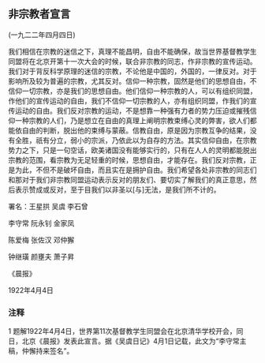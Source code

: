 ## 非宗教者宣言

(一九二二年四月四日)

我们相信在宗教的迷信之下，真理不能昌明，自由不能确保，故当世界基督教学生同盟将在北京开第十一次大会的时候，联合非宗教的同志，作非宗教的宣传运动。我们对于背反科学原理的迷信的宗教，不论他是中国的，外国的，一律反对。对于影响所及较为普遍的宗教，尤其反对。信仰一种宗教，固然是他们的思想自由，不信仰一切宗教，亦是我们的思想自由。他们信仰一种宗教的人，可以有组织同盟，作他们的宣传运动的自由，我们不信仰一切宗教的人，亦有组织同盟，作我们的宣传运动的自由。我们反对宗教的运动，不是想靠一种强有力者的势力压迫或摧残信仰一种宗教的人们，乃是想立在自由的真理上阐明宗教束缚心灵的弊害，欲人们都能依自由的判断，脱出他的束缚与蒙蔽。信教自由，原是因为宗教互争的结果，没有全胜，祇有分立，弱小的宗派，乃依此以为自存的方法。其实信仰自由，在宗教势力之下，只是一句空话，欧美诸国没有能够实行的，只有在人人的灵明都能脱出宗教的范围，看宗教为无足轻重的时候，思想自由，才能存在。我们反对宗教，正是为此，不但不是破坏自由，而且实在是拥护自由。我们希望各处非宗教的同志们和那对于我们非宗教同盟运动表示反对的朋友们、要切实了解我们的真正意思，然后表示赞成或反对，至于目我们以非圣以[与]无法，是我们所不计的。


署名：王星拱 吴虞 李石曾

李守常 阮永钊 金家凤

陈爱梅 张佐汉 邓仲獬

钟继璜 颜壅夫 萧子昇

《晨报》

1922年4月4日

 

 

### 注释
1 题解1922年4月4日，世界第11次基督教学生同盟会在北京清华学校开会，同日，北京《晨报》发表此宣言。据《吴虞日记》4月1日记载，此文为“李守常主稿，仲懈持来签名”。
